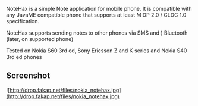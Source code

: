 NoteHax is a simple Note application for mobile phone. It is compatible with any JavaME compatible phone that supports at least MIDP 2.0 / CLDC 1.0 specification.

NoteHax supports sending notes to other phones via SMS and ) Bluetooth (later, on supported phone)

Tested on Nokia S60 3rd ed, Sony Ericsson Z and K series and Nokia S40 3rd ed phones


## Screenshot ##
![http://drop.fakap.net/files/nokia_notehax.jpg](http://drop.fakap.net/files/nokia_notehax.jpg)
